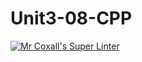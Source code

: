 # Unit3-08-CPP
[![Mr Coxall's Super Linter](https://github.com/ICS3U-C-Programming-Remy-S/Unit3-08-CPP/workflows/Mr%20Coxall's%20Super%20Linter/badge.svg)](https://github.com/ICS3U-C-Programming-Remy-S/Unit3-08-CPP/actions/)
